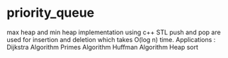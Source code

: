 # priority_queue
max heap and min heap implementation using c++ STL
push and pop are used for insertion and deletion which takes O(log n) time.
Applications : 
Dijkstra Algorithm
Primes Algorithm
Huffman Algorithm
Heap sort
